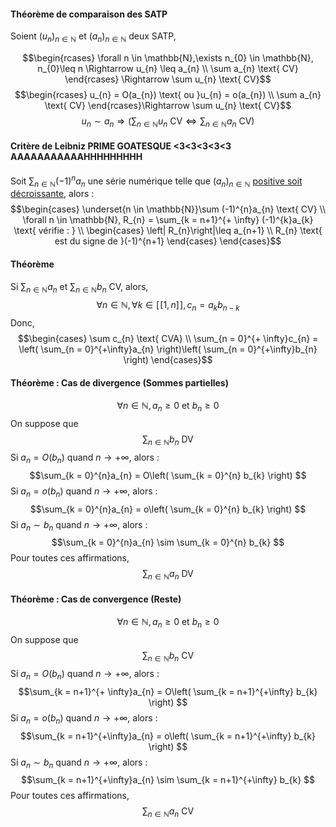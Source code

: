 #### Théorème de comparaison des SATP
Soient $(u_{n})_{n \in \mathbb{N}}$ et $(a_{n})_{n \in \mathbb{N}}$ deux SATP, 

$$\begin{rcases}
\forall n \in \mathbb{N},\exists n_{0} \in \mathbb{N},  n_{0}\leq n \Rightarrow u_{n} \leq a_{n} \\
\sum a_{n} \text{ CV}
\end{rcases} \Rightarrow \sum u_{n} \text{ CV}$$
$$\begin{rcases}
u_{n} = O(a_{n}) \text{ ou }u_{n} = o(a_{n}) \\
\sum a_{n} \text{ CV}
\end{rcases}\Rightarrow \sum u_{n} \text{ CV}$$
$$u_{n} \sim a_{n} \Rightarrow \left( \sum_{n \in \mathbb{N}} u_{n} \text{ CV} \Leftrightarrow \sum_{n \in \mathbb{N}} a_{n} \text{ CV} \right)$$

#### Critère de Leibniz PRIME GOATESQUE <3<3<3<3<3 AAAAAAAAAAAHHHHHHHHH
Soit $\sum_{n \in \mathbb{N}}(-1)^{n}a_{n}$ une série numérique telle que $(a_{n})_{n \in \mathbb{N}}$ <u>positive soit décroissante</u>, alors : 
$$\begin{cases}
\underset{n \in \mathbb{N}}\sum (-1)^{n}a_{n} \text{ CV} \\
\forall n \in \mathbb{N}, R_{n} = \sum_{k = n+1}^{+ \infty} (-1)^{k}a_{k} \text{ vérifie : } \\
\begin{cases}
\left| R_{n}\right|\leq a_{n+1} \\
R_{n} \text{ est du signe de }(-1)^{n+1}
\end{cases}
\end{cases}$$
#### Théorème
Si $\sum_{n \in \mathbb{N}} a_{n}$ et $\sum_{n \in \mathbb{N}}b_{n}$ CV, alors, 
$$\forall n \in \mathbb{N}, \forall k \in [\![1, n]\!],  c_{n} =a_{k}b_{n-k}$$
Donc,
$$\begin{cases}
\sum c_{n} \text{ CVA} \\
\sum_{n = 0}^{+ \infty}c_{n} = \left( \sum_{n = 0}^{+\infty}a_{n} \right)\left( \sum_{n = 0}^{+\infty}b_{n} \right)
\end{cases}$$

#### Théorème : Cas de divergence (Sommes partielles)
$$\forall n \in \mathbb{N}, a_{n} \geq 0 \text{ et } b_{n} \geq 0$$
On suppose que
$$\sum_{n \in \mathbb{N}} b_{n} \text{ DV}$$
Si $a_{n} = O(b_{n})$ quand $n\to + \infty$, 
alors : 
$$\sum_{k = 0}^{n}a_{n} = O\left( \sum_{k = 0}^{n} b_{k} \right) $$
Si $a_{n} = o(b_{n})$ quand $n\to + \infty$, 
alors : 
$$\sum_{k = 0}^{n}a_{n} = o\left( \sum_{k = 0}^{n} b_{k} \right) $$
Si $a_{n} \sim b_{n}$ quand $n\to + \infty$, 
alors : 
$$\sum_{k = 0}^{n}a_{n} \sim  \sum_{k = 0}^{n} b_{k} $$
Pour toutes ces affirmations, 
$$\sum_{n \in \mathbb{N}} a_{n} \text{ DV}$$

#### Théorème : Cas de convergence (Reste)
$$\forall n \in \mathbb{N}, a_{n} \geq 0 \text{ et } b_{n} \geq 0$$
On suppose que
$$\sum_{n \in \mathbb{N}} b_{n} \text{ CV}$$
Si $a_{n} = O(b_{n})$ quand $n\to + \infty$, 
alors : 
$$\sum_{k = n+1}^{+ \infty}a_{n} = O\left( \sum_{k = n+1}^{+\infty} b_{k} \right) $$
Si $a_{n} = o(b_{n})$ quand $n\to + \infty$, 
alors : 
$$\sum_{k = n+1}^{+\infty}a_{n} = o\left( \sum_{k = n+1}^{+\infty} b_{k} \right) $$
Si $a_{n} \sim b_{n}$ quand $n\to + \infty$, 
alors : 
$$\sum_{k = n+1}^{+\infty}a_{n} \sim  \sum_{k = n+1}^{+\infty} b_{k} $$
Pour toutes ces affirmations, 
$$\sum_{n \in \mathbb{N}} a_{n} \text{ CV}$$
